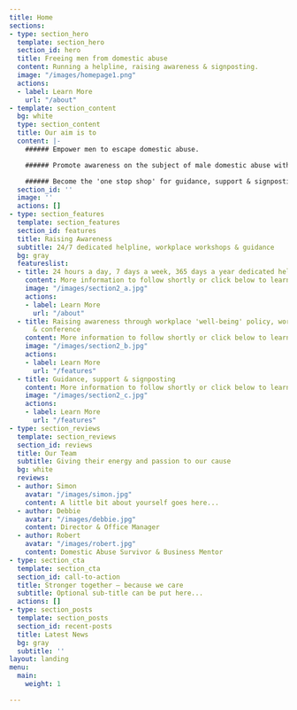 ```yaml
---
title: Home
sections:
- type: section_hero
  template: section_hero
  section_id: hero
  title: Freeing men from domestic abuse
  content: Running a helpline, raising awareness & signposting.
  image: "/images/homepage1.png"
  actions:
  - label: Learn More
    url: "/about"
- template: section_content
  bg: white
  type: section_content
  title: Our aim is to
  content: |-
    ###### Empower men to escape domestic abuse.

    ###### Promote awareness on the subject of male domestic abuse within the community.

    ###### Become the 'one stop shop' for guidance, support & signposting within the UK.
  section_id: ''
  image: ''
  actions: []
- type: section_features
  template: section_features
  section_id: features
  title: Raising Awareness
  subtitle: 24/7 dedicated helpline, workplace workshops & guidance
  bg: gray
  featureslist:
  - title: 24 hours a day, 7 days a week, 365 days a year dedicated helpline
    content: More information to follow shortly or click below to learn more.
    image: "/images/section2_a.jpg"
    actions:
    - label: Learn More
      url: "/about"
  - title: Raising awareness through workplace 'well-being' policy, workshops, seminars
      & conference
    content: More information to follow shortly or click below to learn more.
    image: "/images/section2_b.jpg"
    actions:
    - label: Learn More
      url: "/features"
  - title: Guidance, support & signposting
    content: More information to follow shortly or click below to learn more.
    image: "/images/section2_c.jpg"
    actions:
    - label: Learn More
      url: "/features"
- type: section_reviews
  template: section_reviews
  section_id: reviews
  title: Our Team
  subtitle: Giving their energy and passion to our cause
  bg: white
  reviews:
  - author: Simon
    avatar: "/images/simon.jpg"
    content: A little bit about yourself goes here...
  - author: Debbie
    avatar: "/images/debbie.jpg"
    content: Director & Office Manager
  - author: Robert
    avatar: "/images/robert.jpg"
    content: Domestic Abuse Survivor & Business Mentor
- type: section_cta
  template: section_cta
  section_id: call-to-action
  title: Stronger together – because we care
  subtitle: Optional sub-title can be put here...
  actions: []
- type: section_posts
  template: section_posts
  section_id: recent-posts
  title: Latest News
  bg: gray
  subtitle: ''
layout: landing
menu:
  main:
    weight: 1

---
```

